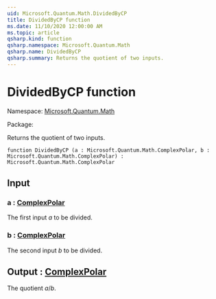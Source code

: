 ```yaml
---
uid: Microsoft.Quantum.Math.DividedByCP
title: DividedByCP function
ms.date: 11/10/2020 12:00:00 AM
ms.topic: article
qsharp.kind: function
qsharp.namespace: Microsoft.Quantum.Math
qsharp.name: DividedByCP
qsharp.summary: Returns the quotient of two inputs.
---
```


# DividedByCP function

Namespace: [Microsoft.Quantum.Math](xref:Microsoft.Quantum.Math)

Package: [](https://nuget.org/packages/)


Returns the quotient of two inputs.

```qsharp
function DividedByCP (a : Microsoft.Quantum.Math.ComplexPolar, b : Microsoft.Quantum.Math.ComplexPolar) : Microsoft.Quantum.Math.ComplexPolar
```


## Input

### a : [ComplexPolar](xref:Microsoft.Quantum.Math.ComplexPolar)

The first input $a$ to be divided.


### b : [ComplexPolar](xref:Microsoft.Quantum.Math.ComplexPolar)

The second input $b$ to be divided.



## Output : [ComplexPolar](xref:Microsoft.Quantum.Math.ComplexPolar)

The quotient $a / b$.